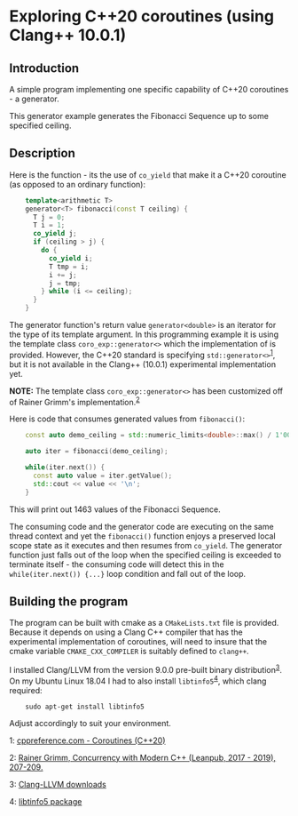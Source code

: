 # Exploring C++20 coroutines (using Clang++ 10.0.1)

## Introduction

A simple program implementing one specific capability of C++20 coroutines - a generator.

This generator example generates the Fibonacci Sequence up to some specified ceiling.

## Description

Here is the function - its the use of `co_yield` that make it a C++20 coroutine (as opposed to an ordinary function):

```cpp
    template<arithmetic T>
    generator<T> fibonacci(const T ceiling) {
      T j = 0;
      T i = 1;
      co_yield j;
      if (ceiling > j) {
        do {
          co_yield i;
          T tmp = i;
          i += j;
          j = tmp;
        } while (i <= ceiling);
      }
    }

```
The generator function's return value `generator<double>` is an iterator for the type of its template argument. In this programming example it is using the template class `coro_exp::generator<>` which the implementation of is provided. However, the C++20 standard is specifying `std::generator<>`<sup>[1](#fn1)</sup>, but it is not available in the Clang++ (10.0.1) experimental implementation yet.

**NOTE:** The template class `coro_exp::generator<>` has been customized off of Rainer Grimm's implementation.<sup>[2](#fn2)</sup>

Here is code that consumes generated values from `fibonacci()`:
```cpp
    const auto demo_ceiling = std::numeric_limits<double>::max() / 1'000.0f;

    auto iter = fibonacci(demo_ceiling);

    while(iter.next()) {
      const auto value = iter.getValue();
      std::cout << value << '\n';
    }

```
This will print out 1463 values of the Fibonacci Sequence.

The consuming code and the generator code are executing on the same thread context and yet the `fibonacci()` function enjoys a preserved local scope state as it executes and then resumes from `co_yield`. The generator function just falls out of the loop when the specified ceiling is exceeded to terminate itself - the consuming code will detect this in the `while(iter.next()) {...}` loop condition and fall out of the loop.

## Building the program

The program can be built with cmake as a `CMakeLists.txt` file is provided. Because it depends on using a Clang C++ compiler that has the experimental implementation of coroutines, will need to insure that the cmake variable `CMAKE_CXX_COMPILER` is suitably defined to `clang++`.

I installed Clang/LLVM from the version 9.0.0 pre-built binary distribution<sup>[3](#fn3)</sup>. On my Ubuntu Linux 18.04 I had to also install `libtinfo5`<sup>[4](#fn4)</sup>, which clang required:
```shell
    sudo apt-get install libtinfo5
```

Adjust accordingly to suit your environment.

<a name="fn1">1</a>: [cppreference.com - Coroutines (C++20)](https://en.cppreference.com/w/cpp/language/coroutines)

<a name="fn2">2</a>: [Rainer Grimm, Concurrency with Modern C++ (Leanpub, 2017 - 2019), 207-209.](https://leanpub.com/concurrencywithmodernc)

<a name="fn3">3</a>: [Clang-LLVM downloads](http://releases.llvm.org/download.html#10.0.1)

<a name="fn4">4</a>: [libtinfo5 package](https://ubuntu.pkgs.org/18.04/ubuntu-main-amd64/libtinfo5_6.1-1ubuntu1_amd64.deb.html)
